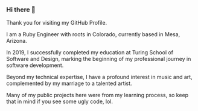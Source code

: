 ### Hi there 👋

Thank you for visiting my GitHub Profile.

I am a Ruby Engineer with roots in Colorado, currently based in Mesa, Arizona.

In 2019, I successfully completed my education at Turing School of Software and Design, marking the beginning of my professional journey in software development.

Beyond my technical expertise, I have a profound interest in music and art, complemented by my marriage to a talented artist.

Many of my public projects here were from my learning process, so keep that in mind if you see some ugly code, lol.  
